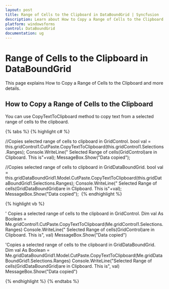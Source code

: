 ```yaml
---
layout: post
title: Range of Cells to the Clipboard in DataBoundGrid | Syncfusion
description: Learn about How to Copy a Range of Cells to the Clipboard support in Syncfusion Windows Forms GridDataBoundGrid(Classic) control and more details.
platform: windowsforms
control: DataBoundGrid
documentation: ug
---
```


# Range of Cells to the Clipboard in DataBoundGrid

This page explains How to Copy a Range of Cells to the Clipboard and more details.

## How to Copy a Range of Cells to the Clipboard

You can use CopyTextToClipboard method to copy text from a selected range of cells to the clipboard. 

{% tabs %} 
{% highlight c# %}

//Copies selected range of cells to clipboard in GridControl.
bool val = this.gridControl1.CutPaste.CopyTextToClipboard(this.gridControl1.Selections.Ranges);
Console.WriteLine(" Selected Range of cells(GridControl)are in Clipboard. This is"+val);
MessageBox.Show("Data copied");

//Copies selected range of cells to clipboard in GridDataBoundGrid.
bool val = this.gridDataBoundGrid1.Model.CutPaste.CopyTextToClipboard(this.gridDataBoundGrid1.Selections.Ranges);
Console.WriteLine(" Selected Range of cells(GridDataBoundGrid)are in Clipboard. This is"+val);
MessageBox.Show("Data copied"); 
{% endhighlight %}

{% highlight vb %}

' Copies a selected range of cells to the clipboard in GridControl.
Dim val As Boolean = Me.gridControl1.CutPaste.CopyTextToClipboard(Me.gridControl1.Selections.Ranges)
Console.WriteLine(" Selected Range of cells(GridControl)are in Clipboard. This is", val)
MessageBox.Show("Data copied")

'Copies a selected range of cells to the clipboard in GridDataBoundGrid.
Dim val As Boolean = Me.gridDataBoundGrid1.Model.CutPaste.CopyTextToClipboard(Me.gridDataBoundGrid1.Selections.Ranges)
Console.WriteLine("Selected Range of cells(GridDataBoundGrid)are in Clipboard. This is", val)
MessageBox.Show("Data copied")

{% endhighlight %}
{% endtabs %}
